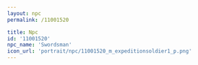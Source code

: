 ```yaml
---
layout: npc
permalink: /11001520

title: Npc
id: '11001520'
npc_name: 'Swordsman'
icon_url: 'portrait/npc/11001520_m_expeditionsoldier1_p.png'
---
```

